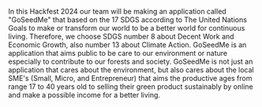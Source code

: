 In this Hackfest 2024 our team will be making an application called "GoSeedMe" that based on the 17 SDGS according to The United Nations Goals to make or transform our world to be a better world for continuous living. Therefore, we choose SDGS number 8 about Decent Work and Economic Growth, also number 13 about Climate Action. GoSeedMe is an application that aims public to be care to our environment or nature especially to contribute to our forests and society. GoSeedMe is not just an application that cares about the environment, but also cares about the local SME's (Small, Micro, and Entrepreneur) that aims the productive ages from range 17 to 40 years old to selling their green product sustainably by online and make a possible income for a better living.
